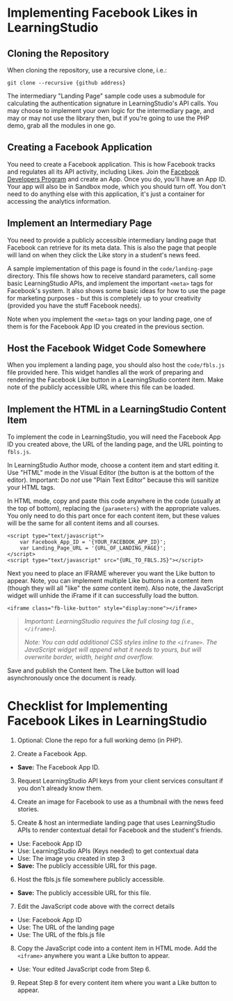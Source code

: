 Implementing Facebook Likes in LearningStudio
=============================================

Cloning the Repository 
----------------------

When cloning the repository, use a recursive clone, i.e.: 

    git clone --recursive {github address}

The intermediary "Landing Page" sample code uses a submodule for calculating the authentication signature in LearningStudio's API calls.  You may choose to implement your own logic for the intermediary page, and may or may not use the library then, but if you're going to use the PHP demo, grab all the modules in one go. 


Creating a Facebook Application
-------------------------------

You need to create a Facebook application. This is how Facebook tracks and regulates all its API activity, including Likes. Join the [Facebook Developers Program](https://developers.facebook.com/) and create an App. Once you do, you'll have an App ID. Your app will also be in Sandbox mode, which you should turn off. You don't need to do anything else with this application, it's just a container for accessing the analytics information. 


Implement an Intermediary Page
------------------------------

You need to provide a publicly accessible intermediary landing page that Facebook can retrieve for its meta data. This is also the page that people will land on when they click the Like story in a student's news feed.

A sample implementation of this page is found in the `code/landing-page` directory. This file shows how to receive standard parameters, call some basic LearningStudio APIs, and implement the important `<meta>` tags for Facebook's system. It also shows some basic ideas for how to use the page for marketing purposes - but this is completely up to your creativity (provided you have the stuff Facebook needs). 

Note when you implement the `<meta>` tags on your landing page, one of them is for the Facebook App ID you created in the previous section. 


Host the Facebook Widget Code Somewhere
---------------------------------------

When you implement a landing page, you should also host the `code/fbls.js` file provided here. This widget handles all the work of preparing and rendering the Facebook Like button in a LearningStudio content item. Make note of the publicly accessible URL where this file can be loaded. 


Implement the HTML in a LearningStudio Content Item
---------------------------------------------------

To implement the code in LearningStudio, you will need the Facebook App ID you created above, the URL of the landing page, and the URL pointing to `fbls.js`. 

In LearningStudio Author mode, choose a content item and start editing it. Use "HTML" mode in the Visual Editor (the button is at the bottom of the editor). Important: Do *not* use "Plain Text Editor" because this will sanitize your HTML tags. 

In HTML mode, copy and paste this code anywhere in the code (usually at the top of bottom), replacing the `{parameters}` with the appropriate values. You only need to do this part once for each content item, but these values will be the same for all content items and all courses.

    <script type="text/javascript">
        var Facebook_App_ID = '{YOUR_FACEBOOK_APP_ID}';
        var Landing_Page_URL = '{URL_OF_LANDING_PAGE}';
    </script>
    <script type="text/javascript" src="{URL_TO_FBLS.JS}"></script>

Next you need to place an IFRAME wherever you want the Like button to appear. Note, you can implement multiple Like buttons in a content item (though they will all "like" the *same* content item). Also note, the JavaScript widget will unhide the iFrame if it can successfully load the button. 

    <iframe class="fb-like-button" style="display:none"></iframe>
    
> *Important: LearningStudio requires the full closing tag (i.e., `</iframe>`).*
> 
> *Note: You can add additional CSS styles inline to the `<iframe>`. The JavaScript widget will append what it needs to yours, but will overwrite border, width, height and overflow.*

Save and publish the Content Item. The Like button will load asynchronously once the document is ready. 


Checklist for Implementing Facebook Likes in LearningStudio
===========================================================

1. Optional: Clone the repo for a full working demo (in PHP).

2. Create a Facebook App.
 * **Save:** The Facebook App ID. 

3. Request LearningStudio API keys from your client services consultant if you don't already know them. 

4. Create an image for Facebook to use as a thumbnail with the news feed stories.

5. Create & host an intermediate landing page that uses LearningStudio APIs to render contextual detail for Facebook and the student's friends. 
 * Use: Facebook App ID
 * Use: LearningStudio APIs (Keys needed) to get contextual data
 * Use: The image you created in step 3
 * **Save:** The publicly accessible URL for this page. 

6. Host the fbls.js file somewhere publicly accessible. 
 * **Save:** The publicly accessible URL for this file. 

7. Edit the JavaScript code above with the correct details
 * Use: Facebook App ID
 * Use: The URL of the landing page
 * Use: The URL of the fbls.js file 

8. Copy the JavaScript code into a content item in HTML mode. Add the `<iframe>` anywhere you want a Like button to appear. 
 * Use: Your edited JavaScript code from Step 6.

9. Repeat Step 8 for every content item where you want a Like button to appear. 